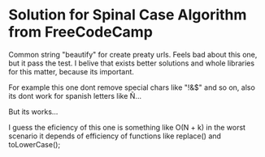 Solution for Spinal Case Algorithm from FreeCodeCamp
====================================================

Common string "beautify" for create preaty urls. Feels bad about this one, but it pass the test. I belive that exists better solutions and whole libraries for this matter, because its important.

For example this one dont remove special chars like "!&$" and so on, also its dont work for spanish letters like Ñ...

But its works...

I guess the eficiency of this one is something like O(N + k) in the worst scenario it depends of efficiency of functions like replace() and toLowerCase();